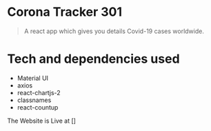 # Corona Tracker 301
>A react app which gives you details Covid-19 cases worldwide.

# Tech and dependencies used
+ Material UI
+ axios
+ react-chartjs-2
+ classnames
+ react-countup

The Website is Live at []



